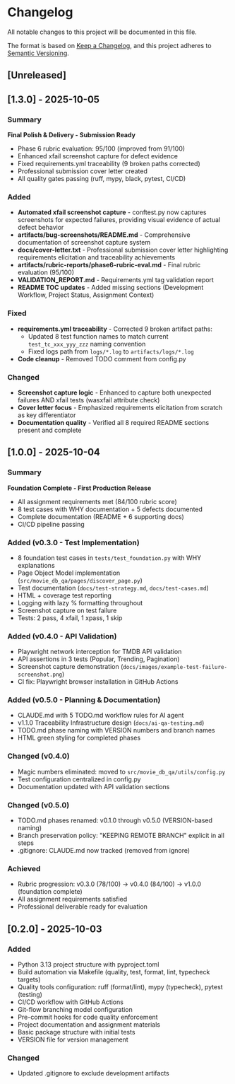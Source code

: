 # Changelog

All notable changes to this project will be documented in this file.

The format is based on [Keep a Changelog](https://keepachangelog.com/en/1.0.0/),
and this project adheres to [Semantic Versioning](https://semver.org/spec/v2.0.0.html).

## [Unreleased]

## [1.3.0] - 2025-10-05

### Summary
**Final Polish & Delivery - Submission Ready**
- Phase 6 rubric evaluation: 95/100 (improved from 91/100)
- Enhanced xfail screenshot capture for defect evidence
- Fixed requirements.yml traceability (9 broken paths corrected)
- Professional submission cover letter created
- All quality gates passing (ruff, mypy, black, pytest, CI/CD)

### Added
- **Automated xfail screenshot capture** - conftest.py now captures screenshots for expected failures, providing visual evidence of actual defect behavior
- **artifacts/bug-screenshots/README.md** - Comprehensive documentation of screenshot capture system
- **docs/cover-letter.txt** - Professional submission cover letter highlighting requirements elicitation and traceability achievements
- **artifacts/rubric-reports/phase6-rubric-eval.md** - Final rubric evaluation (95/100)
- **VALIDATION_REPORT.md** - Requirements.yml tag validation report
- **README TOC updates** - Added missing sections (Development Workflow, Project Status, Assignment Context)

### Fixed
- **requirements.yml traceability** - Corrected 9 broken artifact paths:
  - Updated 8 test function names to match current `test_tc_xxx_yyy_zzz` naming convention
  - Fixed logs path from `logs/*.log` to `artifacts/logs/*.log`
- **Code cleanup** - Removed TODO comment from config.py

### Changed
- **Screenshot capture logic** - Enhanced to capture both unexpected failures AND xfail tests (wasxfail attribute check)
- **Cover letter focus** - Emphasized requirements elicitation from scratch as key differentiator
- **Documentation quality** - Verified all 8 required README sections present and complete

## [1.0.0] - 2025-10-04

### Summary
**Foundation Complete - First Production Release**
- All assignment requirements met (84/100 rubric score)
- 8 test cases with WHY documentation + 5 defects documented
- Complete documentation (README + 6 supporting docs)
- CI/CD pipeline passing

### Added (v0.3.0 - Test Implementation)
- 8 foundation test cases in `tests/test_foundation.py` with WHY explanations
- Page Object Model implementation (`src/movie_db_qa/pages/discover_page.py`)
- Test documentation (`docs/test-strategy.md`, `docs/test-cases.md`)
- HTML + coverage test reporting
- Logging with lazy % formatting throughout
- Screenshot capture on test failure
- Tests: 2 pass, 4 xfail, 1 xpass, 1 skip

### Added (v0.4.0 - API Validation)
- Playwright network interception for TMDB API validation
- API assertions in 3 tests (Popular, Trending, Pagination)
- Screenshot capture demonstration (`docs/images/example-test-failure-screenshot.png`)
- CI fix: Playwright browser installation in GitHub Actions

### Added (v0.5.0 - Planning & Documentation)
- CLAUDE.md with 5 TODO.md workflow rules for AI agent
- v1.1.0 Traceability Infrastructure design (`docs/ai-qa-testing.md`)
- TODO.md phase naming with VERSION numbers and branch names
- HTML green styling for completed phases

### Changed (v0.4.0)
- Magic numbers eliminated: moved to `src/movie_db_qa/utils/config.py`
- Test configuration centralized in config.py
- Documentation updated with API validation sections

### Changed (v0.5.0)
- TODO.md phases renamed: v0.1.0 through v0.5.0 (VERSION-based naming)
- Branch preservation policy: "KEEPING REMOTE BRANCH" explicit in all steps
- .gitignore: CLAUDE.md now tracked (removed from ignore)

### Achieved
- Rubric progression: v0.3.0 (78/100) → v0.4.0 (84/100) → v1.0.0 (foundation complete)
- All assignment requirements satisfied
- Professional deliverable ready for evaluation

## [0.2.0] - 2025-10-03

### Added
- Python 3.13 project structure with pyproject.toml
- Build automation via Makefile (quality, test, format, lint, typecheck targets)
- Quality tools configuration: ruff (format/lint), mypy (typecheck), pytest (testing)
- CI/CD workflow with GitHub Actions
- Git-flow branching model configuration
- Pre-commit hooks for code quality enforcement
- Project documentation and assignment materials
- Basic package structure with initial tests
- VERSION file for version management

### Changed
- Updated .gitignore to exclude development artifacts
